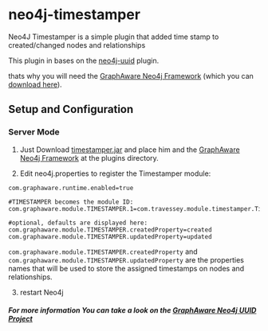 neo4j-timestamper
===================
Neo4J Timestamper  is a simple plugin that added time stamp to created/changed nodes and relationships

This plugin in bases on the <a href="https://github.com/graphaware/neo4j-uuid">neo4j-uuid</a> plugin.

thats why you will need the <a href="https://github.com/graphaware/neo4j-framework" target="_blank">GraphAware Neo4j Framework</a> (which you can <a href="http://graphaware.com/downloads/" target="_blank">download here</a>).


Setup and Configuration
--------------------

### Server Mode
1. Just Download <a href="https://github.com/royipressburger/neo4j-timestamper/releases/download/1.0.0/timestamper-1.0.0.jar">timestamper.jar</a> and place him and the <a href="https://github.com/graphaware/neo4j-framework" target="_blank">GraphAware Neo4j Framework</a> at the plugins directory.

2. Edit neo4j.properties to register the Timestamper module:

```
com.graphaware.runtime.enabled=true

#TIMESTAMPER becomes the module ID:
com.graphaware.module.TIMESTAMPER.1=com.travessey.module.timestamper.TimestamperBootstrapper

#optional, defaults are displayed here:
com.graphaware.module.TIMESTAMPER.createdProperty=created
com.graphaware.module.TIMESTAMPER.updatedProperty=updated
```

`com.graphaware.module.TIMESTAMPER.createdProperty` and `com.graphaware.module.TIMESTAMPER.updatedProperty` are the properties names that will be used to store the assigned timestamps on nodes and relationships.

3. restart Neo4j


##### For more information You can take a look on the <a href="https://github.com/graphaware/neo4j-uuid">GraphAware Neo4j UUID Project</a>
